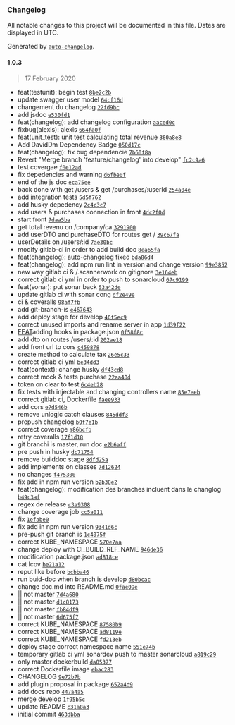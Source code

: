 ### Changelog

All notable changes to this project will be documented in this file. Dates are displayed in UTC.

Generated by [`auto-changelog`](https://github.com/CookPete/auto-changelog).

#### 1.0.3

> 17 February 2020

- feat(testunit): begin test [`8be2c2b`](https://github.com/Laplo/mspr_ci/commit/8be2c2b81598210227f9f6c53af37b6d8ddde396)
- update swagger user model [`64cf16d`](https://github.com/Laplo/mspr_ci/commit/64cf16dfbc1967f7058785868ffbaa2ce56c90e3)
- changement du changelog [`22fd9bc`](https://github.com/Laplo/mspr_ci/commit/22fd9bcd4cd8a47519f0c08f11c487d0327b35f3)
- add jsdoc [`e530fd1`](https://github.com/Laplo/mspr_ci/commit/e530fd1bd38c1c69eb9a697cf94dd1ba9a9d2404)
- feat(changelog): add changelog configuration [`aaced0c`](https://github.com/Laplo/mspr_ci/commit/aaced0c1e86b41236d2b25649a3e5cb2fdea82a3)
- fixbug(alexis): alexis [`664fa0f`](https://github.com/Laplo/mspr_ci/commit/664fa0fbc4e1da23a33ee021514eea8501eccdbe)
- feat(unit_test): unit test calculating total revenue [`360a8e8`](https://github.com/Laplo/mspr_ci/commit/360a8e8ac257d2ccb681d4dd012e6a9e0ac0da09)
- Add DavidDm Dependency Badge [`050d17c`](https://github.com/Laplo/mspr_ci/commit/050d17c39ac1535d5809758aa8881839ae533de3)
- feat(changelog): fix bug dependencie [`7b60f8a`](https://github.com/Laplo/mspr_ci/commit/7b60f8addedc97cf575a22abf5bcaa229bf22e25)
- Revert "Merge branch 'feature/changelog' into develop" [`fc2c9a6`](https://github.com/Laplo/mspr_ci/commit/fc2c9a6c0f0e3620d081a434fb2771c939476508)
- test covergae [`f0e12ad`](https://github.com/Laplo/mspr_ci/commit/f0e12ad3fdbae35ea6b8786902fc26dc05b9f59a)
- fix depedencies and warning [`d6fbe0f`](https://github.com/Laplo/mspr_ci/commit/d6fbe0fffe9bf8757e1e12aa7b2508b68e19a715)
- end of the js doc [`eca75ee`](https://github.com/Laplo/mspr_ci/commit/eca75ee9ec4dfe854177e5a5e407c94ced77f23b)
- back done with get /users & get /purchases/:userId [`254a04e`](https://github.com/Laplo/mspr_ci/commit/254a04ec8d398176530a4c7672a958de9802a557)
- add integration tests [`5d5f762`](https://github.com/Laplo/mspr_ci/commit/5d5f7621d04b1eddd5bee54d92ef669ff6aa0e32)
- add husky depedency [`2c4c3c7`](https://github.com/Laplo/mspr_ci/commit/2c4c3c7192379c541d9c9eea823d9a6a7ba9e8a6)
- add users & purchases connection in front [`4dc2f0d`](https://github.com/Laplo/mspr_ci/commit/4dc2f0dce0499508da657f9d0c159583797e07e4)
- start front [`7daa5ba`](https://github.com/Laplo/mspr_ci/commit/7daa5ba0b8a3fc6cd183633af145f30e8d741648)
- get total revenu on /company/ca [`3291900`](https://github.com/Laplo/mspr_ci/commit/32919003621e65e9f4c08a705053c75e56f62bb0)
- add userDTO and purchaseDTO for routes get / [`39c67fa`](https://github.com/Laplo/mspr_ci/commit/39c67fa300dfdf52c111204b488617c811679254)
- userDetails on /users/:id [`7ae30bc`](https://github.com/Laplo/mspr_ci/commit/7ae30bc38fcc17804eac0463119d1a78be144d4b)
- modify gitlab-ci in order to add build doc [`8ea65fa`](https://github.com/Laplo/mspr_ci/commit/8ea65faaff3b164765fc0ad6ee75782f9fe2c7cc)
- feat(changelog): auto-changelog fixed [`bda86d4`](https://github.com/Laplo/mspr_ci/commit/bda86d4b266e1584173152a3612bc6bc61a024d5)
- feat(changelog): add npm run lint in version and change version [`99e3852`](https://github.com/Laplo/mspr_ci/commit/99e38529fb4215790ab48fe59e96d385aaebf7a8)
- new way gitlab ci & /.scannerwork on gitignore [`3e164eb`](https://github.com/Laplo/mspr_ci/commit/3e164ebe4bdcf74024e73188a767e9fa99b57227)
- correct gitlab ci yml in order to push to sonarcloud [`67c9199`](https://github.com/Laplo/mspr_ci/commit/67c9199c4f18566034f56fd8247b53f13a2f7fef)
- feat(sonar): put sonar back [`53a42de`](https://github.com/Laplo/mspr_ci/commit/53a42deec8d56205c69a12185eb48147102244a6)
- update gitlab ci with sonar cong [`df2e49e`](https://github.com/Laplo/mspr_ci/commit/df2e49ec62b74eb02236a55791b7497cdd6cab51)
- ci & coveralls [`98af7fb`](https://github.com/Laplo/mspr_ci/commit/98af7fb1fb949e8a6d70887513c7f5dfa29197b0)
- add git-branch-is [`e467643`](https://github.com/Laplo/mspr_ci/commit/e46764357274b1b41f27d3849237da11f7ac9d22)
- add deploy stage for develop [`46f5ec9`](https://github.com/Laplo/mspr_ci/commit/46f5ec9ce3f9d47b3825acab04f9a18182f983a8)
- correct unused imports and rename server in app [`1d39f22`](https://github.com/Laplo/mspr_ci/commit/1d39f22dd27eb38c46f0ba80d7f2078efcd7c13f)
- [FEAT](hooks)adding hooks in package.json [`0f58f8c`](https://github.com/Laplo/mspr_ci/commit/0f58f8c12a4ff79e9cd99f3580c21f014f79641e)
- add dto on routes /users/:id [`202ae18`](https://github.com/Laplo/mspr_ci/commit/202ae18c92a70c9365f5995470ae6388e1f70008)
- add front url to cors [`c459878`](https://github.com/Laplo/mspr_ci/commit/c4598787387199408a6c1516a7a3c7e522b42f43)
- create method to calculate tax [`26e5c33`](https://github.com/Laplo/mspr_ci/commit/26e5c33f9600bac4473800d122550d043e4deff8)
- correct gitlab ci yml [`be34dd3`](https://github.com/Laplo/mspr_ci/commit/be34dd3d3ea6836d6d0a84a87da5e39c83e8d048)
- feat(context): change husky [`df43cd8`](https://github.com/Laplo/mspr_ci/commit/df43cd86fb8f36cb1f4a4bb3c2e10c739858a818)
- correct mock & tests purchase [`22aa40d`](https://github.com/Laplo/mspr_ci/commit/22aa40d994be5a0434440533f1a316532dc3ea59)
- token on clear to test [`6c4eb28`](https://github.com/Laplo/mspr_ci/commit/6c4eb28cb035efb981030660dab7143ef5817044)
- fix tests with injectable and changing controllers name [`85e7eeb`](https://github.com/Laplo/mspr_ci/commit/85e7eeb7b1e852648c0cd3fd6f3d2c746332ef84)
- correct gitlab ci, Dockerfile [`faee933`](https://github.com/Laplo/mspr_ci/commit/faee9336f22f2e875b8dc7e60cb0779688588fb8)
- add cors [`e7d546b`](https://github.com/Laplo/mspr_ci/commit/e7d546b78ae92b81b43759a387401f1774338df3)
- remove unlogic catch clauses [`845ddf3`](https://github.com/Laplo/mspr_ci/commit/845ddf33826c1674a1a1c3c99f08bec48d8fb813)
- prepush changelog [`b0f7e1b`](https://github.com/Laplo/mspr_ci/commit/b0f7e1b30d28a7f09f2e9e0230fbd7864ba75eec)
- correct coverage [`a86bcfb`](https://github.com/Laplo/mspr_ci/commit/a86bcfbd157e4fe1be4303399e01fa0b2a92dbf3)
- retry coveralls [`17f1d18`](https://github.com/Laplo/mspr_ci/commit/17f1d1834c0ba10376123e69a46379c1d0d0b080)
- git branchi is master, run doc [`e2b6aff`](https://github.com/Laplo/mspr_ci/commit/e2b6afff90a0c2d79f50db9f174811ea03ebd025)
- pre push in husky [`dc71754`](https://github.com/Laplo/mspr_ci/commit/dc71754143cb233163aa42e0f60774d4871dbee8)
- remove builddoc stage [`8dfd25a`](https://github.com/Laplo/mspr_ci/commit/8dfd25a86cf204fc337a5a0a82dcfb641222d8b0)
- add implements on classes [`7d12624`](https://github.com/Laplo/mspr_ci/commit/7d12624bdce0c89483c2e4aa2e87debb9fbfe9cb)
- no changes [`f475300`](https://github.com/Laplo/mspr_ci/commit/f4753004039305ca84288614a084fb4f97a74381)
- fix add in npm run version [`b2b38e2`](https://github.com/Laplo/mspr_ci/commit/b2b38e20d0531fed732fa2cc13fac5cb4b939c93)
- feat(changelog): modification des branches incluent dans le changlog [`b49c3af`](https://github.com/Laplo/mspr_ci/commit/b49c3aff0cf024b6f9c7443935458e7c6e0aa612)
- regex de release [`c3a9308`](https://github.com/Laplo/mspr_ci/commit/c3a93082f778a63ed3c0d394ef779d45fbdd8db0)
- change coverage job [`cc5a011`](https://github.com/Laplo/mspr_ci/commit/cc5a011d5946d0bff1edbb984c1653ca71d54760)
- fix [`1efabe0`](https://github.com/Laplo/mspr_ci/commit/1efabe094fc3c6432d1e2d821d3154dc968109a9)
- fix add in npm run version [`9341d6c`](https://github.com/Laplo/mspr_ci/commit/9341d6c49bbab29d14aa1655d9fde85fe3ccaaf7)
- pre-push git branch is [`1c4075f`](https://github.com/Laplo/mspr_ci/commit/1c4075f8c1f772ea815dab84a0da604018556a6b)
- correct KUBE_NAMESPACE [`570e7aa`](https://github.com/Laplo/mspr_ci/commit/570e7aab8489c425a7abcd322f478d9641be4202)
- change deploy with CI_BUILD_REF_NAME [`946de36`](https://github.com/Laplo/mspr_ci/commit/946de360b84097e6e333e14bd6f0a9392483a9d2)
- modification package.json [`ad818ce`](https://github.com/Laplo/mspr_ci/commit/ad818ce9ac02787c7867ab31fc15f05cc03529a6)
- cat lcov [`be21a12`](https://github.com/Laplo/mspr_ci/commit/be21a12a1f2f2cc1cdc48338f9d97f06fda0f2e0)
- reput like before [`bcbba46`](https://github.com/Laplo/mspr_ci/commit/bcbba46b1b80b0915657a7548ba9d077c77dff89)
- run buid-doc when branch is develop [`d80bcac`](https://github.com/Laplo/mspr_ci/commit/d80bcac5676b773ace5de53da0e553c9df4ed653)
- change doc.md into README.md [`0fae09e`](https://github.com/Laplo/mspr_ci/commit/0fae09efafa5a2d1290bd2e34ec4b874a369b854)
- || not master [`7d4a680`](https://github.com/Laplo/mspr_ci/commit/7d4a680e377a468d66aafcccc9893259c23081e6)
- || not master [`d1c8173`](https://github.com/Laplo/mspr_ci/commit/d1c8173e49316a8668762c0e9c04df0520c1ac06)
- || not master [`fb84df9`](https://github.com/Laplo/mspr_ci/commit/fb84df9048fa30ac00e84c147d65354d6a2f280a)
- || not master [`6d675f7`](https://github.com/Laplo/mspr_ci/commit/6d675f70e3a6de421484bc28021401ebafd02d89)
- correct KUBE_NAMESPACE [`87580b9`](https://github.com/Laplo/mspr_ci/commit/87580b98cb74ff19db420c6ce8886c13a20a6780)
- correct KUBE_NAMESPACE [`ad8119e`](https://github.com/Laplo/mspr_ci/commit/ad8119e63c40b5c45ba82580f8d703d8c9394dbe)
- correct KUBE_NAMESPACE [`fd213eb`](https://github.com/Laplo/mspr_ci/commit/fd213eb03996bbb2f3d522d1a382dd74676887fa)
- deploy stage correct namespace name [`551e74b`](https://github.com/Laplo/mspr_ci/commit/551e74bef3094c17856ee7762594cc45647c080f)
- temporary gitlab ci yml sonardev push to master sonarcloud [`a819c29`](https://github.com/Laplo/mspr_ci/commit/a819c29b272182a2cfcf7e70b011b35087999d64)
- only master dockerbuild [`da05377`](https://github.com/Laplo/mspr_ci/commit/da053773878f8eb9646d064e0ba667127db6363c)
- correct Dockerfile image [`ebac283`](https://github.com/Laplo/mspr_ci/commit/ebac283b8470ded867f64adf1e98459d7fc9e06d)
- CHANGELOG [`9e72b7b`](https://github.com/Laplo/mspr_ci/commit/9e72b7b5b9cae079dde5d9aa8b44c85220d57a61)
- add plugin proposal in package [`652a4d9`](https://github.com/Laplo/mspr_ci/commit/652a4d95253692449874fcf697a081a2f20dbbb9)
- add docs repo [`447a4a5`](https://github.com/Laplo/mspr_ci/commit/447a4a5fd648b5c5415990b420bb09ddefcdf469)
- merge develop [`1f95b5c`](https://github.com/Laplo/mspr_ci/commit/1f95b5c4280b642ceb6ff4721a384da54cff73c5)
- update README [`c31a8a3`](https://github.com/Laplo/mspr_ci/commit/c31a8a38a16320c454a8e5a80fec88426295010e)
- initial commit [`463dbba`](https://github.com/Laplo/mspr_ci/commit/463dbba76bf2f23b79c6929038d3f5cbe9b63afc)
